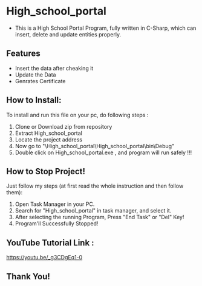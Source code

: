 # High_school_portal
- This is a High School Portal Program, fully written in C-Sharp, which can insert, delete and update entities properly.

## Features
- Insert the data after cheaking it
- Update the Data
- Genrates Certificate

## How to Install:
To install and run this file on your pc, do following steps :

1. Clone or Download zip from repository
2. Extract High_school_portal
3. Locate the project address
4. Now go to "\High_school_portal\High_school_portal\bin\Debug\"
5. Double click on High_school_portal.exe , and program will run safely !!!

## How to Stop Project!
Just follow my steps (at first read the whole instruction and then follow them):

1. Open Task Manager in your PC.
2. Search for "High_school_portal" in task manager, and select it.
3. After selecting the running Program, Press "End Task" or "Del" Key!
4. Program'll Successfully Stopped!

## YouTube Tutorial Link :

https://youtu.be/_g3CDgEq1-0

## Thank You!
